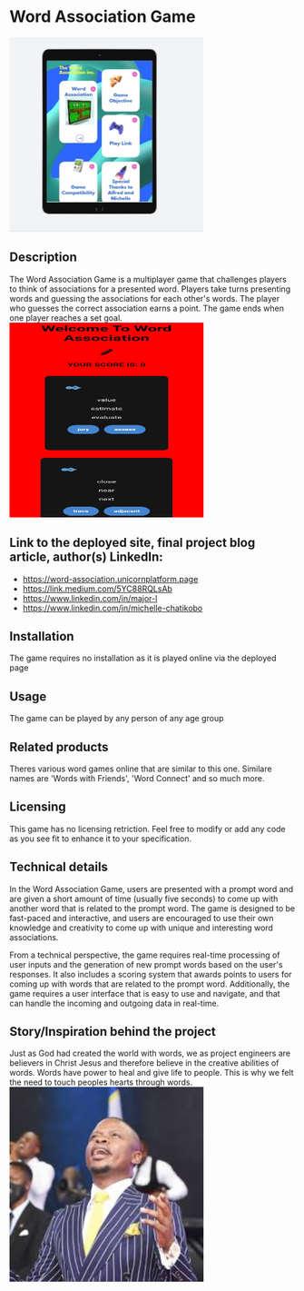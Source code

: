 # Word Association Game
![](images/Screenshot_20230526_092931_Chrome.jpg)
## Description
The Word Association Game is a multiplayer game that challenges players to think of associations for a presented word. Players take turns presenting words and guessing the associations for each other's words. The player who guesses the correct association earns a point. The game ends when one player reaches a set goal.
<img src="images/Screenshot_20230608_151442_Chrome.jpg" width="342" height="343" >
## Link to the deployed site, final project blog article, author(s) LinkedIn:
* https://word-association.unicornplatform.page
* https://link.medium.com/5YC88RQLsAb
* https://www.linkedin.com/in/major-l
* https://www.linkedin.com/in/michelle-chatikobo
## Installation
The game requires no installation as it is played online via the deployed page
## Usage
The game can be played by any person of any age group
## Related products
Theres various word games online that are similar to this one. Similare names are 'Words with Friends', 'Word Connect' and so much more.
## Licensing
This game has no licensing retriction. Feel free to modify or add any code as you see fit to enhance it to your specification.
## Technical details
In the Word Association Game, users are presented with a prompt word and are given a short amount of time (usually five seconds) to come up with another word that is related to the prompt word. The game is designed to be fast-paced and interactive, and users are encouraged to use their own knowledge and creativity to come up with unique and interesting word associations.

From a technical perspective, the game requires real-time processing of user inputs and the generation of new prompt words based on the user's responses. It also includes a scoring system that awards points to users for coming up with words that are related to the prompt word. Additionally, the game requires a user interface that is easy to use and navigate, and that can handle the incoming and outgoing data in real-time.

## Story/Inspiration behind the project
Just as God had created the world with words, we as project engineers are believers in Christ Jesus and therefore believe in the creative abilities of words. Words have power to heal and give life to people. This is why we felt the need to touch peoples hearts through words.
<img src="images/imagesM.jpeg" width="342" height="343" >
